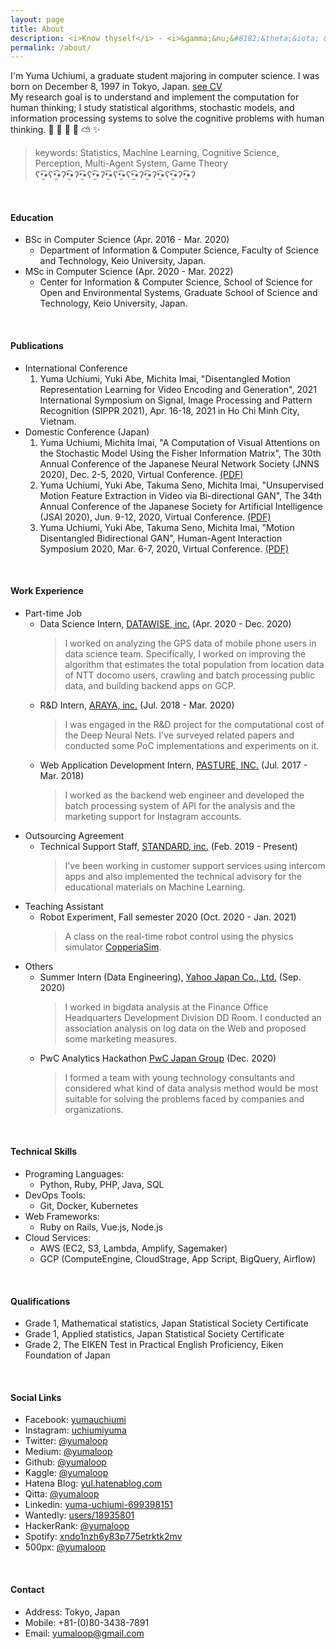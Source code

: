 ```yaml
---
layout: page
title: About
description: <i>Know thyself</i> - <i>&gamma;&nu;&#8182;&theta;&iota; &sigma;&epsilon;&alpha;&upsilon;&tau;&#972;&nu; </i>
permalink: /about/
---
```

I'm Yuma Uchiumi, a graduate student majoring in computer science.
I was born on December 8, 1997 in Tokyo, Japan.  [see CV](https://yumaloop.github.io/assets/pdf/CV202011.pdf)<br>
My research goal is to understand and implement the computation for human thinking;
I study statistical algorithms, stochastic models, and information processing systems to solve the cognitive problems with human thinking.
&#x1f47b; &#x1f36d; &#x1f984; &#x1f308; &#x26c5; &#x2728;
> keywords: Statistics, Machine Learning, Cognitive Science, Perception, Multi-Agent System, Game Theory<br>
> ʕ•̫͡•ʕ•̫͡•ʔ•̫͡•ʔ•̫͡•ʕ•̫͡•ʔ•̫͡•ʕ•̫͡•ʕ•̫͡•ʔ•̫͡•ʔ•̫͡•ʕ•̫͡•ʔ•̫͡•ʔ

<br>

#### Education

* BSc in Computer Science (Apr. 2016 - Mar. 2020)
  - Department of Information & Computer Science, Faculty of Science and Technology, Keio University, Japan.
* MSc in Computer Science (Apr. 2020 - Mar. 2022)
  - Center for Information & Computer Science, School of Science for Open and Environmental Systems, Graduate School of Science and Technology, Keio University, Japan.

<br>

#### Publications

* International Conference
    1. Yuma Uchiumi, Yuki Abe, Michita Imai,
    "Disentangled Motion Representation Learning for Video Encoding and Generation",
    2021 International Symposium on Signal, Image Processing and Pattern Recognition (SIPPR 2021), Apr. 16-18, 2021 in Ho Chi Minh City, Vietnam.
* Domestic Conference (Japan)
    1. Yuma Uchiumi, Michita Imai,
    "A Computation of Visual Attentions on the Stochastic Model Using the Fisher Information Matrix",
    The 30th Annual Conference of the Japanese Neural Network Society (JNNS 2020), Dec. 2-5, 2020, Virtual Conference.
    [(PDF)](https://drive.google.com/file/d/1slhR-bAkC3M1dUPb6Aaw5tF1alxQ-sMo/view?usp=sharing)
    1. Yuma Uchiumi, Yuki Abe, Takuma Seno, Michita Imai,
    "Unsupervised Motion Feature Extraction in Video via Bi-directional GAN",
    The 34th Annual Conference of the Japanese Society for Artificial Intelligence (JSAI 2020), Jun. 9-12, 2020, Virtual Conference.
    [(PDF)](https://www.jstage.jst.go.jp/article/pjsai/JSAI2020/0/JSAI2020_1I5GS204/_pdf/-char/ja)
    1. Yuma Uchiumi, Yuki Abe, Takuma Seno, Michita Imai,
    "Motion Disentangled Bidirectional GAN",
    Human-Agent Interaction Symposium 2020, Mar. 6-7, 2020, Virtual Conference.
    [(PDF)](http://hai-conference.net/symp2020/proceedings/pdf/P-9.pdf)

<br>

#### Work Experience

* Part-time Job
    * Data Science Intern, [DATAWISE, inc.](https://www.datawise.co.jp/) (Apr. 2020 - Dec. 2020)
      > I worked on analyzing the GPS data of mobile phone users in data science team. Specifically, I worked on improving the algorithm that estimates the total population from location data of NTT docomo users, crawling and batch processing public data, and building backend apps on GCP.
    * R&D Intern, [ARAYA, inc.](https://www.araya.org) (Jul. 2018 - Mar. 2020)
      > I was engaged in the R&D project for the computational cost of the Deep Neural Nets. I've surveyed related papers and conducted some PoC implementations and experiments on it.
    * Web Application Development Intern, [PASTURE, INC.](https://corp.pasture.biz/) (Jul. 2017 - Mar. 2018)
      > I worked as the backend web engineer and developed the batch processing system of API for the analysis and the marketing support for Instagram accounts.
* Outsourcing Agreement
    * Technical Support Staff, [STANDARD, inc.](https://standard2017.com/) (Feb. 2019 - Present)
      > I've been working in customer support services using intercom apps and also implemented the technical advisory for the educational materials on Machine Learning.
* Teaching Assistant
    * Robot Experiment, Fall semester 2020 (Oct. 2020 - Jan. 2021)
      > A class on the real-time robot control using the physics simulator [CopperiaSim](https://www.coppeliarobotics.com/).
* Others
    * Summer Intern (Data Engineering), [Yahoo Japan Co., Ltd.](https://about.yahoo.co.jp/) (Sep. 2020)
      > I worked in bigdata analysis at the Finance Office Headquarters Development Division DD Room. I conducted an association analysis on log data on the Web and proposed some marketing measures.
    * PwC Analytics Hackathon [PwC Japan Group](https://www.pwc.com/jp/ja/about-us/member/consulting.html) (Dec. 2020)
      > I formed a team with young technology consultants and considered what kind of data analysis method would be most suitable for solving the problems faced by companies and organizations.

<br>

#### Technical Skills

* Programing Languages:
  - Python, Ruby, PHP, Java, SQL
* DevOps Tools:
  - Git, Docker, Kubernetes
* Web Frameworks:
  - Ruby on Rails, Vue.js, Node.js
* Cloud Services:
  - AWS (EC2, S3, Lambda, Amplify, Sagemaker)
  - GCP (ComputeEngine, CloudStrage, App Script, BigQuery, Airflow)

<br>

#### Qualifications
* Grade 1, Mathematical statistics, Japan Statistical Society Certificate
* Grade 1, Applied statistics, Japan Statistical Society Certificate
* Grade 2, The EIKEN Test in Practical English Proficiency, Eiken Foundation of Japan

<br>

#### Social Links
* Facebook: [yumauchiumi](https://www.facebook.com/yumauchiumi)
* Instagram: [uchiumiyuma](https://www.instagram.com/uchiumiyuma)
* Twitter: [@yumaloop](https://twitter.com/yumaloop)
* Medium: [@yumaloop](https://medium.com/@yumaloop)
* Github: [@yumaloop](https://github.com/yumaloop)
* Kaggle: [@yumaloop](https://www.kaggle.com/yumaloop)
* Hatena Blog: [yul.hatenablog.com](https://yul.hatenablog.com/archive)
* Qitta: [@yumaloop](https://qiita.com/yumaloop)
* Linkedin: [yuma-uchiumi-699398151](https://www.linkedin.com/in/yuma-uchiumi-699398151/)
* Wantedly: [users/18935801](https://www.wantedly.com/users/18935801)
* HackerRank: [@yumaloop](https://www.hackerrank.com/yumaloop?hr_r=1)
* Spotify: [xndo1nzh6y83p775etrktk2mv](https://open.spotify.com/user/xndo1nzh6y83p775etrktk2mv?si=s3ZU58pZTHKGt4aOfpwmKg)
* 500px: [@yumaloop](https://500px.com/yumaloop)

<br>

#### Contact
* Address: Tokyo, Japan
* Mobile: +81-(0)80-3438-7891
* Email: yumaloop@gmail.com
